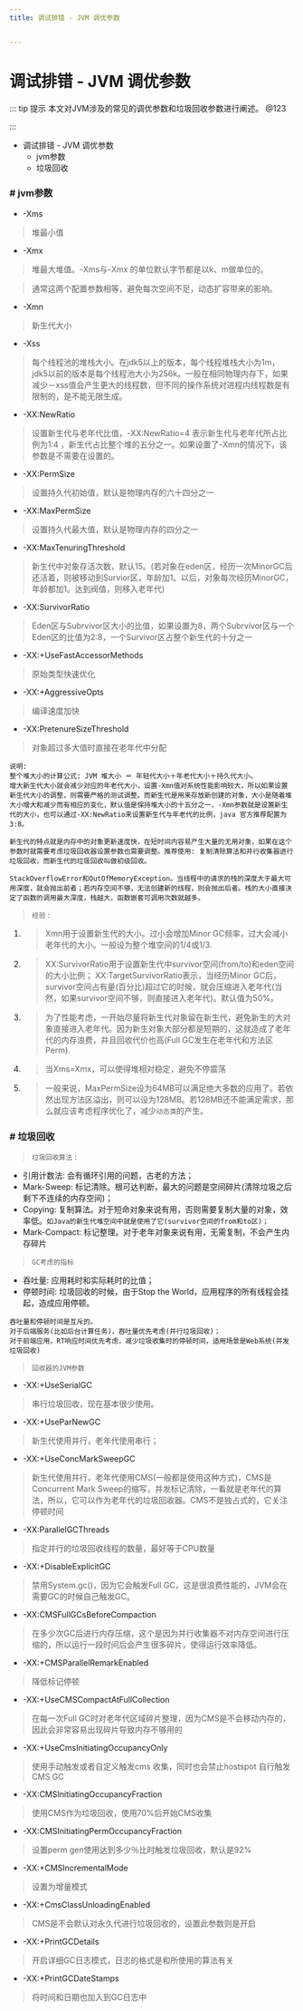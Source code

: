 ```yaml
---
title: 调试排错 - JVM 调优参数


---
```


# 调试排错 - JVM 调优参数

::: tip 提示
本文对JVM涉及的常见的调优参数和垃圾回收参数进行阐述。 @123

:::

*   调试排错 - JVM 调优参数
    *   jvm参数
    *   垃圾回收

### # jvm参数

*   -Xms

> 堆最小值

*   -Xmx

> 堆最大堆值。-Xms与-Xmx 的单位默认字节都是以k、m做单位的。

> 通常这两个配置参数相等，避免每次空间不足，动态扩容带来的影响。

*   -Xmn

> 新生代大小

*   -Xss

> 每个线程池的堆栈大小。在jdk5以上的版本，每个线程堆栈大小为1m，jdk5以前的版本是每个线程池大小为256k。一般在相同物理内存下，如果减少－xss值会产生更大的线程数，但不同的操作系统对进程内线程数是有限制的，是不能无限生成。

*   -XX:NewRatio

> 设置新生代与老年代比值，-XX:NewRatio=4 表示新生代与老年代所占比例为1:4 ，新生代占比整个堆的五分之一。如果设置了-Xmn的情况下，该参数是不需要在设置的。

*   -XX:PermSize

> 设置持久代初始值，默认是物理内存的六十四分之一

*   -XX:MaxPermSize

> 设置持久代最大值，默认是物理内存的四分之一

*   -XX:MaxTenuringThreshold

> 新生代中对象存活次数，默认15。(若对象在eden区，经历一次MinorGC后还活着，则被移动到Survior区，年龄加1。以后，对象每次经历MinorGC，年龄都加1。达到阀值，则移入老年代)

*   -XX:SurvivorRatio

> Eden区与Subrvivor区大小的比值，如果设置为8，两个Subrvivor区与一个Eden区的比值为2:8，一个Survivor区占整个新生代的十分之一

*   -XX:+UseFastAccessorMethods

> 原始类型快速优化

*   -XX:+AggressiveOpts

> 编译速度加快

*   -XX:PretenureSizeThreshold

> 对象超过多大值时直接在老年代中分配

```
说明: 
整个堆大小的计算公式: JVM 堆大小 ＝ 年轻代大小＋年老代大小＋持久代大小。
增大新生代大小就会减少对应的年老代大小，设置-Xmn值对系统性能影响较大，所以如果设置新生代大小的调整，则需要严格的测试调整。而新生代是用来存放新创建的对象，大小是随着堆大小增大和减少而有相应的变化，默认值是保持堆大小的十五分之一，-Xmn参数就是设置新生代的大小，也可以通过-XX:NewRatio来设置新生代与年老代的比例，java 官方推荐配置为3:8。

新生代的特点就是内存中的对象更新速度快，在短时间内容易产生大量的无用对象，如果在这个参数时就需要考虑垃圾回收器设置参数也需要调整。推荐使用: 复制清除算法和并行收集器进行垃圾回收，而新生代的垃圾回收叫做初级回收。
```

```
StackOverflowError和OutOfMemoryException。当线程中的请求的栈的深度大于最大可用深度，就会抛出前者；若内存空间不够，无法创建新的线程，则会抛出后者。栈的大小直接决定了函数的调用最大深度，栈越大，函数嵌套可调用次数就越多。
```

> `经验` :

1.  > Xmn用于设置新生代的大小。过小会增加Minor GC频率，过大会减小老年代的大小。一般设为整个堆空间的1/4或1/3.

2.  > XX:SurvivorRatio用于设置新生代中survivor空间(from/to)和eden空间的大小比例； XX:TargetSurvivorRatio表示，当经历Minor GC后，survivor空间占有量(百分比)超过它的时候，就会压缩进入老年代(当然，如果survivor空间不够，则直接进入老年代)。默认值为50%。

3.  > 为了性能考虑，一开始尽量将新生代对象留在新生代，避免新生的大对象直接进入老年代。因为新生对象大部分都是短期的，这就造成了老年代的内存浪费，并且回收代价也高(Full GC发生在老年代和方法区Perm).

4.  > 当Xms=Xmx，可以使得堆相对稳定，避免不停震荡

5.  > 一般来说，MaxPermSize设为64MB可以满足绝大多数的应用了。若依然出现方法区溢出，则可以设为128MB。若128MB还不能满足需求，那么就应该考虑程序优化了，减少`动态类`的产生。

### # 垃圾回收

> `垃圾回收算法` :

*   引用计数法: 会有循环引用的问题，古老的方法；
*   Mark-Sweep: 标记清除。根可达判断，最大的问题是空间碎片(清除垃圾之后剩下不连续的内存空间)；
*   Copying: 复制算法。对于短命对象来说有用，否则需要复制大量的对象，效率低。`如Java的新生代堆空间中就是使用了它(survivor空间的from和to区)；`
*   Mark-Compact: 标记整理。对于老年对象来说有用，无需复制，不会产生内存碎片

> `GC考虑的指标`

*   吞吐量: 应用耗时和实际耗时的比值；
*   停顿时间: 垃圾回收的时候，由于Stop the World，应用程序的所有线程会挂起，造成应用停顿。

```
吞吐量和停顿时间是互斥的。
对于后端服务(比如后台计算任务)，吞吐量优先考虑(并行垃圾回收)；
对于前端应用，RT响应时间优先考虑，减少垃圾收集时的停顿时间，适用场景是Web系统(并发垃圾回收)
```

> `回收器的JVM参数`

*   -XX:+UseSerialGC

> 串行垃圾回收，现在基本很少使用。

*   -XX:+UseParNewGC

> 新生代使用并行，老年代使用串行；

*   -XX:+UseConcMarkSweepGC

> 新生代使用并行，老年代使用CMS(一般都是使用这种方式)，CMS是Concurrent Mark Sweep的缩写，并发标记清除，一看就是老年代的算法，所以，它可以作为老年代的垃圾回收器。CMS不是独占式的，它关注停顿时间

*   -XX:ParallelGCThreads

> 指定并行的垃圾回收线程的数量，最好等于CPU数量

*   -XX:+DisableExplicitGC

> 禁用System.gc()，因为它会触发Full GC，这是很浪费性能的，JVM会在需要GC的时候自己触发GC。

*   -XX:CMSFullGCsBeforeCompaction

> 在多少次GC后进行内存压缩，这个是因为并行收集器不对内存空间进行压缩的，所以运行一段时间后会产生很多碎片，使得运行效率降低。

*   -XX:+CMSParallelRemarkEnabled

> 降低标记停顿

*   -XX:+UseCMSCompactAtFullCollection

> 在每一次Full GC时对老年代区域碎片整理，因为CMS是不会移动内存的，因此会非常容易出现碎片导致内存不够用的

*   -XX:+UseCmsInitiatingOccupancyOnly

> 使用手动触发或者自定义触发cms 收集，同时也会禁止hostspot 自行触发CMS GC

*   -XX:CMSInitiatingOccupancyFraction

> 使用CMS作为垃圾回收，使用70%后开始CMS收集

*   -XX:CMSInitiatingPermOccupancyFraction

> 设置perm gen使用达到多少％比时触发垃圾回收，默认是92%

*   -XX:+CMSIncrementalMode

> 设置为增量模式

*   -XX:+CmsClassUnloadingEnabled

> CMS是不会默认对永久代进行垃圾回收的，设置此参数则是开启

*   -XX:+PrintGCDetails

> 开启详细GC日志模式，日志的格式是和所使用的算法有关

*   -XX:+PrintGCDateStamps

> 将时间和日期也加入到GC日志中
